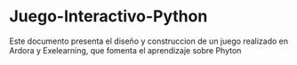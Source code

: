 # Juego-Interactivo-Python
Este documento presenta el diseño y construccion de un juego realizado en Ardora y Exelearning, que fomenta el aprendizaje sobre Phyton
